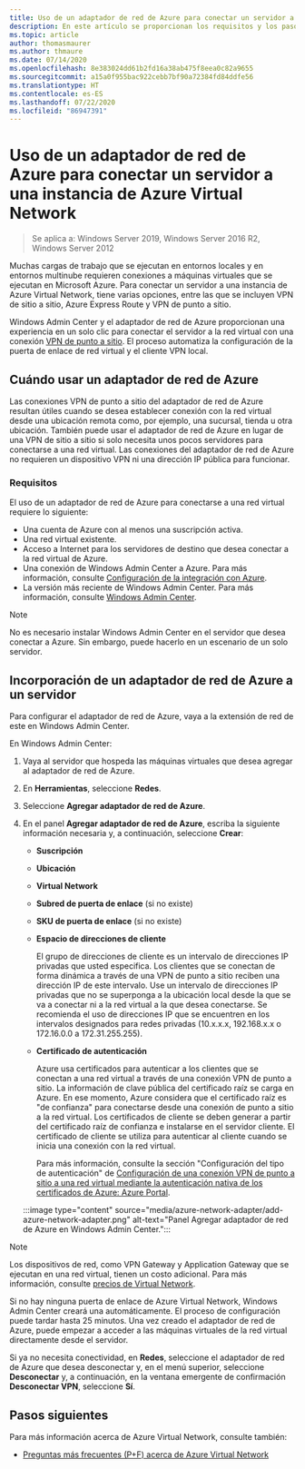 ```yaml
---
title: Uso de un adaptador de red de Azure para conectar un servidor a una instancia de Azure Virtual Network
description: En este artículo se proporcionan los requisitos y los pasos para usar el adaptador de red de Azure para conectar un servidor a una instancia de Azure Virtual Network.
ms.topic: article
author: thomasmaurer
ms.author: thmaure
ms.date: 07/14/2020
ms.openlocfilehash: 8e383024dd61b2fd16a38ab475f8eea0c82a9655
ms.sourcegitcommit: a15a0f955bac922cebb7bf90a72384fd84ddfe56
ms.translationtype: HT
ms.contentlocale: es-ES
ms.lasthandoff: 07/22/2020
ms.locfileid: "86947391"
---
```

# <a name="use-azure-network-adapter-to-connect-a-server-to-an-azure-virtual-network"></a>Uso de un adaptador de red de Azure para conectar un servidor a una instancia de Azure Virtual Network

>Se aplica a: Windows Server 2019, Windows Server 2016 R2, Windows Server 2012

Muchas cargas de trabajo que se ejecutan en entornos locales y en entornos multinube requieren conexiones a máquinas virtuales que se ejecutan en Microsoft Azure. Para conectar un servidor a una instancia de Azure Virtual Network, tiene varias opciones, entre las que se incluyen VPN de sitio a sitio, Azure Express Route y VPN de punto a sitio.

Windows Admin Center y el adaptador de red de Azure proporcionan una experiencia en un solo clic para conectar el servidor a la red virtual con una conexión [VPN de punto a sitio](/azure/vpn-gateway/vpn-gateway-howto-point-to-site-resource-manager-portal). El proceso automatiza la configuración de la puerta de enlace de red virtual y el cliente VPN local.

## <a name="when-to-use-azure-network-adapter"></a>Cuándo usar un adaptador de red de Azure
Las conexiones VPN de punto a sitio del adaptador de red de Azure resultan útiles cuando se desea establecer conexión con la red virtual desde una ubicación remota como, por ejemplo, una sucursal, tienda u otra ubicación. También puede usar el adaptador de red de Azure en lugar de una VPN de sitio a sitio si solo necesita unos pocos servidores para conectarse a una red virtual. Las conexiones del adaptador de red de Azure no requieren un dispositivo VPN ni una dirección IP pública para funcionar.

### <a name="requirements"></a>Requisitos
El uso de un adaptador de red de Azure para conectarse a una red virtual requiere lo siguiente:
- Una cuenta de Azure con al menos una suscripción activa.
- Una red virtual existente.
- Acceso a Internet para los servidores de destino que desea conectar a la red virtual de Azure.
- Una conexión de Windows Admin Center a Azure.
  Para más información, consulte [Configuración de la integración con Azure](/windows-server/manage/windows-admin-center/azure/azure-integration).
- La versión más reciente de Windows Admin Center.
  Para más información, consulte [Windows Admin Center](https://www.microsoft.com/windows-server/windows-admin-center).

> [!NOTE]
> No es necesario instalar Windows Admin Center en el servidor que desea conectar a Azure. Sin embargo, puede hacerlo en un escenario de un solo servidor.

## <a name="add-an-azure-network-adapter-to-a-server"></a>Incorporación de un adaptador de red de Azure a un servidor
Para configurar el adaptador de red de Azure, vaya a la extensión de red de este en Windows Admin Center.

En Windows Admin Center:
1. Vaya al servidor que hospeda las máquinas virtuales que desea agregar al adaptador de red de Azure.
1. En **Herramientas**, seleccione **Redes**.
1. Seleccione **Agregar adaptador de red de Azure**.
1. En el panel **Agregar adaptador de red de Azure**, escriba la siguiente información necesaria y, a continuación, seleccione **Crear**:
    - **Suscripción**
    - **Ubicación**
    - **Virtual Network**
    - **Subred de puerta de enlace** (si no existe)
    - **SKU de puerta de enlace** (si no existe)
    - **Espacio de direcciones de cliente**

        El grupo de direcciones de cliente es un intervalo de direcciones IP privadas que usted especifica. Los clientes que se conectan de forma dinámica a través de una VPN de punto a sitio reciben una dirección IP de este intervalo. Use un intervalo de direcciones IP privadas que no se superponga a la ubicación local desde la que se va a conectar ni a la red virtual a la que desea conectarse. Se recomienda el uso de direcciones IP que se encuentren en los intervalos designados para redes privadas (10.x.x.x, 192.168.x.x o 172.16.0.0 a 172.31.255.255).

    - **Certificado de autenticación**

        Azure usa certificados para autenticar a los clientes que se conectan a una red virtual a través de una conexión VPN de punto a sitio. La información de clave pública del certificado raíz se carga en Azure. En ese momento, Azure considera que el certificado raíz es "de confianza" para conectarse desde una conexión de punto a sitio a la red virtual. Los certificados de cliente se deben generar a partir del certificado raíz de confianza e instalarse en el servidor cliente. El certificado de cliente se utiliza para autenticar al cliente cuando se inicia una conexión con la red virtual.
    
        Para más información, consulte la sección "Configuración del tipo de autenticación" de [Configuración de una conexión VPN de punto a sitio a una red virtual mediante la autenticación nativa de los certificados de Azure: Azure Portal](/azure/vpn-gateway/vpn-gateway-howto-point-to-site-resource-manager-portal).

    :::image type="content" source="media/azure-network-adapter/add-azure-network-adapter.png" alt-text="Panel Agregar adaptador de red de Azure en Windows Admin Center.":::

> [!NOTE]
> Los dispositivos de red, como VPN Gateway y Application Gateway que se ejecutan en una red virtual, tienen un costo adicional. Para más información, consulte [precios de Virtual Network](https://azure.microsoft.com/pricing/details/virtual-network/).

Si no hay ninguna puerta de enlace de Azure Virtual Network, Windows Admin Center creará una automáticamente. El proceso de configuración puede tardar hasta 25 minutos. Una vez creado el adaptador de red de Azure, puede empezar a acceder a las máquinas virtuales de la red virtual directamente desde el servidor.

Si ya no necesita conectividad, en **Redes**, seleccione el adaptador de red de Azure que desea desconectar y, en el menú superior, seleccione **Desconectar** y, a continuación, en la ventana emergente de confirmación **Desconectar VPN**, seleccione **Sí**.

## <a name="next-steps"></a>Pasos siguientes
Para más información acerca de Azure Virtual Network, consulte también:

- [Preguntas más frecuentes (P+F) acerca de Azure Virtual Network](/azure/virtual-network/virtual-networks-faq)
